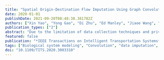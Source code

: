 ```yaml
---
title: "Spatial Origin-Destination Flow Imputation Using Graph Convolutional Networks"
date: 2020-01-01
publishDate: 2021-09-20T08:48:38.381782Z
authors: ["Xin Yao", "Yong Gao", "Di Zhu", "Ed Manley", "Jiaoe Wang", "Yu Liu"]
publication_types: ["2"]
abstract: "Due to the limitation of data collection techniques and privacy issues, the problem of missing spatial origin-destination flows frequently occurs. Data imputation provides great support for the acquisition of complete flow data, which enables us to better understand regional connections and mobility patterns. However, existing models or approaches neglect the network structure of spatial flows, thus resulting in inappropriate estimates and a low performance. The development of graph neural networks offers a powerful tool to deal with graph-structured data. In this article, we proposed a spatial interaction graph convolutional network model, which combines graph convolution and a mapping function to predict flow data from the perspective of network learning. This model utilizes geographical unit embedding in local spatial networks to improve prediction accuracy. A negative sampling technique is adopted to reduce misestimation. Experiments on Beijing taxi trip data verified the usefulness of our model in spatial flow prediction. We also demonstrated that a biased training sample had a negative impact on the model's performance. More attributes of geographical units, a more proper negative sampling rate and a larger training set can increase the prediction accuracy of flow data."
featured: false
publication: "*IEEE Transactions on Intelligent Transportation Systems*"
tags: ["Biological system modeling", "Convolution", "data imputation", "Data models", "graph convolution.", "graph embedding", "Gravity", "Neural networks", "Origin-destination flow", "Predictive models", "Spatial databases", "spatial interaction network"]
doi: "10.1109/TITS.2020.3003310"
---
```


